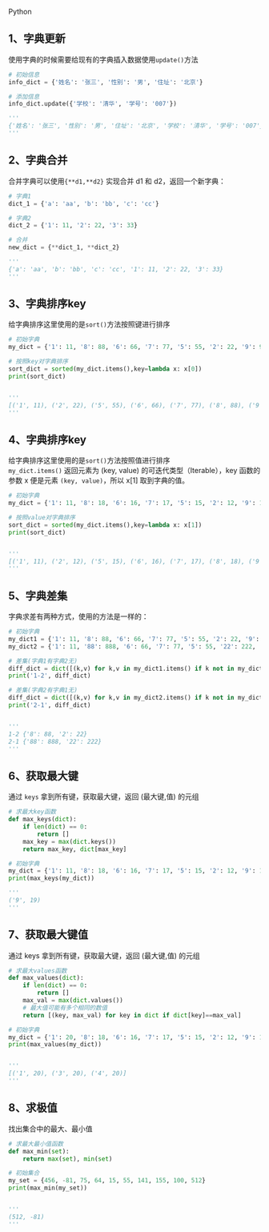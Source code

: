 Python
<a name="UrGJL"></a>
## 1、字典更新
使用字典的时候需要给现有的字典插入数据使用`update()`方法
```python
# 初始信息
info_dict = {'姓名': '张三', '性别': '男', '住址': '北京'}

# 添加信息
info_dict.update({'学校': '清华', '学号': '007'})

'''
{'姓名': '张三', '性别': '男', '住址': '北京', '学校': '清华', '学号': '007'}
'''
```
<a name="IAMSy"></a>
## 2、字典合并
合并字典可以使用`{**d1,**d2}` 实现合并 d1 和 d2，返回一个新字典：
```python
# 字典1
dict_1 = {'a': 'aa', 'b': 'bb', 'c': 'cc'}

# 字典2
dict_2 = {'1': 11, '2': 22, '3': 33}

# 合并
new_dict = {**dict_1, **dict_2}

'''
{'a': 'aa', 'b': 'bb', 'c': 'cc', '1': 11, '2': 22, '3': 33}
'''
```
<a name="ikq0a"></a>
## 3、字典排序key
给字典排序这里使用的是`sort()`方法按照键进行排序
```python
# 初始字典
my_dict = {'1': 11, '8': 88, '6': 66, '7': 77, '5': 55, '2': 22, '9': 99}

# 按照key对字典排序
sort_dict = sorted(my_dict.items(),key=lambda x: x[0])
print(sort_dict)


'''
[('1', 11), ('2', 22), ('5', 55), ('6', 66), ('7', 77), ('8', 88), ('9', 99)]
'''
```
<a name="jL755"></a>
## 4、字典排序key
给字典排序这里使用的是`sort()`方法按照值进行排序<br />`my_dict.items()` 返回元素为 (key, value) 的可迭代类型（Iterable），key 函数的参数 x 便是元素 `(key, value)`，所以 x[1] 取到字典的值。
```python
# 初始字典
my_dict = {'1': 11, '8': 18, '6': 16, '7': 17, '5': 15, '2': 12, '9': 19}

# 按照value对字典排序
sort_dict = sorted(my_dict.items(),key=lambda x: x[1])
print(sort_dict)


'''
[('1', 11), ('2', 12), ('5', 15), ('6', 16), ('7', 17), ('8', 18), ('9', 19)]
'''
```
<a name="OU9Cr"></a>
## 5、字典差集
字典求差有两种方式，使用的方法是一样的：
```python
# 初始字典
my_dict1 = {'1': 11, '8': 88, '6': 66, '7': 77, '5': 55, '2': 22, '9': 99}
my_dict2 = {'1': 11, '88': 888, '6': 66, '7': 77, '5': 55, '22': 222, '9': 99}

# 差集(字典1有字典2无)
diff_dict = dict([(k,v) for k,v in my_dict1.items() if k not in my_dict2])
print('1-2', diff_dict)

# 差集(字典2有字典1无)
diff_dict = dict([(k,v) for k,v in my_dict2.items() if k not in my_dict1])
print('2-1', diff_dict)


'''
1-2 {'8': 88, '2': 22}
2-1 {'88': 888, '22': 222}
'''
```
<a name="hfjLf"></a>
## 6、获取最大键
通过 `keys` 拿到所有键，获取最大键，返回 (最大键,值) 的元组
```python
# 求最大key函数
def max_keys(dict):
    if len(dict) == 0:
        return []
    max_key = max(dict.keys())
    return max_key, dict[max_key]

# 初始字典
my_dict = {'1': 11, '8': 18, '6': 16, '7': 17, '5': 15, '2': 12, '9': 19}
print(max_keys(my_dict))

'''
('9', 19)
'''
```
<a name="kfSnq"></a>
## 7、获取最大键值
通过 keys 拿到所有键，获取最大键，返回 (最大键,值) 的元组
```python
# 求最大values函数
def max_values(dict):
    if len(dict) == 0:
        return []
    max_val = max(dict.values())
    # 最大值可能有多个相同的数值
    return [(key, max_val) for key in dict if dict[key]==max_val]

# 初始字典
my_dict = {'1': 20, '8': 18, '6': 16, '7': 17, '5': 15, '2': 12, '9': 19, '3':20, '4':20}
print(max_values(my_dict))


'''
[('1', 20), ('3', 20), ('4', 20)]
'''
```
<a name="MzJap"></a>
## 8、求极值
找出集合中的最大、最小值
```python
# 求最大最小值函数
def max_min(set):
    return max(set), min(set)

# 初始集合
my_set = {456, -81, 75, 64, 15, 55, 141, 155, 100, 512}
print(max_min(my_set))


'''
(512, -81)
'''
```
